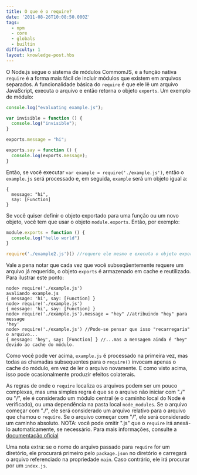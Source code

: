 ```yaml
---
title: O que é o require?
date: '2011-08-26T10:08:50.000Z'
tags:
  - npm
  - core
  - globals
  - builtin
difficulty: 1
layout: knowledge-post.hbs
---
```


O Node.js segue o sistema de módulos CommomJS, e a função nativa `require` é a forma mais fácil de incluir módulos que existem em arquivos separados. A funcionalidade básica do `require` é que ele lê um arquivo JavaScript, executa o arquivo e então retorna o objeto `exports`. Um exemplo de módulo:

```javascript
console.log("evaluating example.js");

var invisible = function () {
  console.log("invisible");
}

exports.message = "hi";

exports.say = function () {
  console.log(exports.message);
}
```

Então, se você executar `var example = require('./example.js')`, então o `example.js` será processado e, em seguida, `example` será um objeto igual a:

```
{
  message: "hi",
  say: [Function]
}
```

Se você quiser definir o objeto exportado para uma função ou um novo objeto, você tem que usar o objeto `module.exports`. Então, por exemplo:

```javascript
module.exports = function () {
  console.log("hello world")
}

require('./example2.js')() //requere ele mesmo e executa o objeto exportado.
```

Vale a pena notar que cada vez que você subseqüentemente requere um arquivo já requerido, o objeto `exports` é armazenado em cache e reutilizado. Para ilustrar este ponto:

```
node> require('./example.js')
avaliando example.js
{ message: 'hi', say: [Function] }
node> require('./example.js')
{ message: 'hi', say: [Function] }
node> require('./example.js').message = "hey" //atribuindo "hey" para message
'hey'
node> require('./example.js') //Pode-se pensar que isso "recarregaria" o arquivo...
{ message: 'hey', say: [Function] } //...mas a mensagem ainda é "hey" devido ao cache do módulo.
```

Como você pode ver acima, `example.js` é processado na primeira vez, mas todas as chamadas subsequentes para o `require()` invocam apenas o cache do módulo, em vez de ler o arquivo novamente. E como visto acima, isso pode ocasionalmente produzir efeitos colaterais.

As regras de onde o `require` localiza os arquivos podem ser um pouco complexas, mas uma simples regra é que se o arquivo não iniciar com "./" ou "/", ele é considerado um módulo central (e o caminho local do Node é verificado), ou uma dependência na pasta local `node_modules`. Se o arquivo começar com "./", ele será considerado um arquivo relativo para o arquivo que chamou o `require`. Se o arquivo começar com "/", ele será considerado um caminho absoluto.
NOTA: você pode omitir ".js" que o `require` irá anexá-lo automaticamente, se necessário. Para mais informações, consulte a [documentação oficial](https://nodejs.org/docs/v0.4.2/api/modules.htmll#all_Together...)

Uma nota extra: se o nome do arquivo passado para `require` for um diretório, ele procurará primeiro pelo `package.json` no diretório e carregará o arquivo referenciado na propriedade `main`. Caso contrário, ele irá procurar por um `index.js`.

